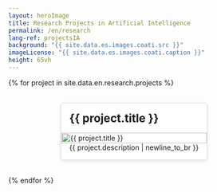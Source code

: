 ```yaml
---
layout: heroImage
title: Research Projects in Artificial Intelligence
permalink: /en/research
lang-ref: projectsIA
background: "{{ site.data.es.images.coati.src }}"
imageLicense: "{{ site.data.es.images.coati.caption }}"
height: 65vh
---
```

<style>
.projects-grid {
  display: flex;
  flex-direction: column;
  gap: 2rem;
}

.project-card {
  border: 1px solid #ddd;
  border-radius: 6px;
  overflow: hidden;
  background: #fff;
  max-width: 700px; /* ancho consistente */
  margin: auto;     /* centrado en pantalla */
  box-shadow: 0 2px 6px rgba(0,0,0,0.1);
}

.project-card img {
  display: block;
  width: 100%;
  height: auto;
}

.project-card h2 {
  margin: 1rem;
  font-size: 1.4rem;
}

.project-card .description {
  margin: 0 1rem 1rem 1rem;
  text-align: justify;
}
</style>

<div class="projects-grid">
  {% for project in site.data.en.research.projects %}
  <div class="project-card">
   <h2>{{ project.title }}</h2>
   <img src="{{ project.background }}" alt="{{ project.title }}">
    <p class="description">{{ project.description | newline_to_br }}</p>
  </div>
  {% endfor %}
</div>
